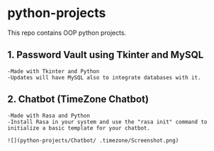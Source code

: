 # python-projects
This repo contains OOP python projects.

## 1. Password Vault using Tkinter and MySQL

    -Made with Tkinter and Python
    -Updates will have MySQL also to integrate databases with it.
  
## 2. Chatbot (TimeZone Chatbot)

    -Made with Rasa and Python
    -Install Rasa in your system and use the "rasa init" command to initialize a basic template for your chatbot.

    ![](python-projects/Chatbot/ .timezone/Screenshot.png)
    
